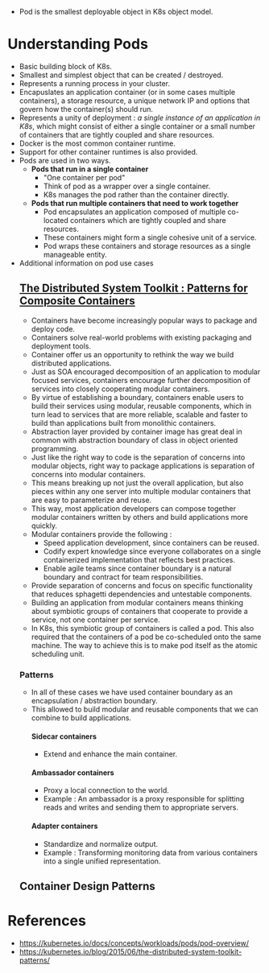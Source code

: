 * Pod is the smallest deployable object in K8s object model.
# Understanding Pods
* Basic building block of K8s.
* Smallest and simplest object that can be created / destroyed.
* Represents a running process in your cluster.
* Encapuslates an application container (or in some cases multiple containers), a storage resource, a unique network IP and options that govern how the container(s) should run.
* Represents a unity of deployment : _a single instance of an application in K8s_, which might consist of either a single container or a small number of containers that are tightly coupled and share resources.
* Docker is the most common container runtime.
* Support for other container runtimes is also provided.
* Pods are used in two ways.
	* __Pods that run in a single container__
		* "One container per pod"
		* Think of pod as a wrapper over a single container.
		* K8s manages the pod rather than the container directly.
	* __Pods that run multiple containers that need to work together__
		* Pod encapsulates an application composed of multiple co-located containers which are tightly coupled and share resources.
		* These containers might form a single cohesive unit of a service.
		* Pod wraps these containers and storage resources as a single manageable entity.
* Additional information on pod use cases
	## [The Distributed System Toolkit : Patterns for Composite Containers](https://kubernetes.io/blog/2015/06/the-distributed-system-toolkit-patterns/)
	* Containers have become increasingly popular ways to package and deploy code.
	* Containers solve real-world problems with existing packaging and deployment tools.
	* Container offer us an opportunity to rethink the way we build distributed applications.
	* Just as SOA encouraged decomposition of an application to modular focused services, containers encourage further decomposition of services into closely cooperating modular containers.
	* By virtue of establishing a boundary, containers enable users to build their services using modular, reusable components, which in turn lead to services that are more reliable, scalable and faster to build than applications built from monolithic containers.
	* Abstraction layer provided by container image has great deal in common with abstraction boundary of class in object oriented programming.
	* Just like the right way to code is the separation of concerns into modular objects, right way to package applications is separation of concerns into modular containers.
	* This means breaking up not just the overall application, but also pieces within any one server into multiple modular containers that are easy to parameterize and reuse.
	* This way, most application developers can compose together modular containers written by others and build applications more quickly.
	* Modular containers provide the following :
		* Speed application development, since containers can be reused.
		* Codify expert knowledge since everyone collaborates on a single containerized implementation that reflects best practices.
		* Enable agile teams since container boundary is a natural boundary and contract for team responsibilities.
	* Provide separation of concerns and focus on specific functionality that reduces sphagetti dependencies and untestable components.
	* Building an application from modular containers means thinking about symbiotic groups of containers that cooperate to provide a service, not one container per service. 
	* In K8s, this symbiotic group of containers is called a pod. This also required that the containers of a pod be co-scheduled onto the same machine. The way to achieve this is to make pod itself as the atomic scheduling unit.
	### Patterns
	* In all of these cases we have used container boundary as an encapsulation / abstraction boundary.
	* This allowed to build modular and reusable components that we can combine to build applications.
		#### Sidecar containers
		* Extend and enhance the main container.
		#### Ambassador containers
		* Proxy a local connection to the world.
		* Example : An ambassador is a proxy responsible for splitting reads and writes and sending them to appropriate servers.
		#### Adapter containers
		* Standardize and normalize output.
		* Example : Transforming monitoring data from various containers into a single unified representation.
	## Container Design Patterns
# References
* https://kubernetes.io/docs/concepts/workloads/pods/pod-overview/
* https://kubernetes.io/blog/2015/06/the-distributed-system-toolkit-patterns/
